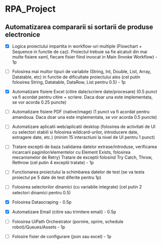 # RPA_Project
## Automatizarea compararii si sortarii de produse electronice

- [x] Logica proiectului impartita in workflow-uri multiple (Flowchart + Sequence in functie de caz). Proiectul trebuie sa fie alcatuit din mai multe fisiere xaml, fiecare fisier fiind invocat in Main (Invoke Workflow) -  1p
- [ ] Folosirea mai multor tipuri de variabile (String, Int, Double, List, Array, Datatable, etc) in functie de dificultate proiectului ales (cel putin folosirea String, Datatable, DataRow, List pentru 0.5) - 1p
- [x] Automatizare fisiere Excel (citire date/scriere date/procesare) (0.5 punct va fi acordat pentru citire + scriere. Daca doar una este implementata, se vor acorda 0.25 puncte)
- [ ] Automatizare fisiere PDF (native/image) (1 punct va fi acordat pentru amandoua. Daca doar una este implementata, se vor acorda 0.5 puncte)
- [ ] Automatizare aplicatii web/aplicatii desktop (folosirea de activitati de UI cu selectori stabili si folosirea wildcard-urilor, introducere date, extragere date, etc.) (minim 15 interactiuni la nivel de UI pentru 1 punct)
- [ ] Tratare exceptii de baza (validarea datelor extrase/introduse, verificarea incarcarii paginilor/elementelor cu Element Exists, folosirea mecanismelor de Retry) Tratare de exceptii folosind Try Catch, Throw, Rethrow  (cel putin 4 exceptii tratate) - 1p
- [ ] Functionarea proiectului la schimbarea datelor de test (se va testa proiectul pe 5 date de test diferite pentru 1p)
- [ ] Folosirea selectorilor dinamici (cu variabile integrate) (cel putin 2 selectori dinamici pentru 0.5)
- [x] Folosirea Datascraping - 0.5p
- [x] Automatizare Email (citire sau trimitere email)  - 0.5p
- [ ] Folosirea UiPath Orchestrator (pornire, oprire, schedule robot)/Queues/Assets - 1p
- [ ] Folosire fisier de configurare (json sau excel) - 1p
      
